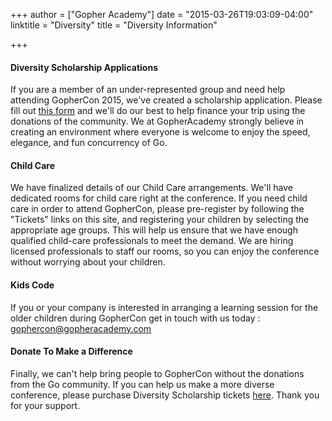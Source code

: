 +++
author = ["Gopher Academy"]
date = "2015-03-26T19:03:09-04:00"
linktitle = "Diversity"
title = "Diversity Information"

+++

#### Diversity Scholarship Applications
If you are a member of an under-represented group and need help attending GopherCon 2015, we've created a scholarship application.  Please fill out [this form]() and we'll do our best to help finance your trip using the donations of the community.  We at GopherAcademy strongly believe in creating an environment where everyone is welcome to enjoy the speed, elegance, and fun concurrency of Go.


#### Child Care
We have finalized details of our Child Care arrangements.  We'll have dedicated rooms for child care right at the conference.  If you need child care in order to attend GopherCon, please pre-register by following the "Tickets" links on this site, and registering your children by selecting the appropriate age groups. This will help us ensure that we have enough qualified child-care professionals to meet the demand.  We are hiring licensed professionals to staff our rooms, so you can enjoy the conference without worrying about your children.

#### Kids Code
If you or your company is interested in arranging a learning session for the older children during GopherCon get in touch with us today : gophercon@gopheracademy.com

#### Donate To Make a Difference
Finally, we can't help bring people to GopherCon without the donations from the Go community.  If you can help us make a more diverse conference, please purchase Diversity Scholarship tickets [here](https://ti.to/gophercon/gophercon-2015/with/bmhktj3apgi).  Thank you for your support.




